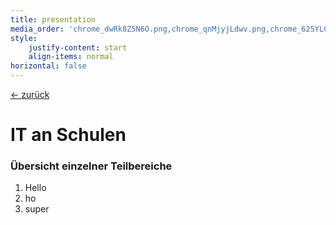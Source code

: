 ```yaml
---
title: presentation
media_order: 'chrome_dwRk8Z5N6O.png,chrome_qnMjyjLdwv.png,chrome_625YLCoI4k.png,chrome_pjht2E6vp8.png,chrome_xNhinD9uGo.png,chrome_Y3A5npXfma.png,chrome_uagMPQLg7P.png,chrome_yKgdBZpguH.png'
style:
    justify-content: start
    align-items: normal
horizontal: false
---
```


[<- zurück](../../it_schule/01)
# IT an Schulen

### Übersicht einzelner Teilbereiche
1. Hello
2. ho
3. super
